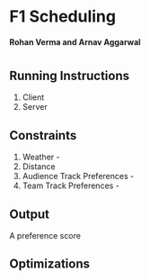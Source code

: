 # F1 Scheduling
#### Rohan Verma and Arnav Aggarwal

#

## Running Instructions
1. Client
2. Server

## Constraints
1. Weather -
2. Distance
3. Audience Track Preferences - 
4. Team Track Preferences - 

## Output
A preference score

## Optimizations
